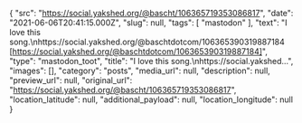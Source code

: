{
  "src": "https://social.yakshed.org/@bascht/106365719353086817",
  "date": "2021-06-06T20:41:15.000Z",
  "slug": null,
  "tags": [
    "mastodon"
  ],
  "text": "I love this song.\nhttps://social.yakshed.org/@baschtdotcom/106365390319887184 [https://social.yakshed.org/@baschtdotcom/106365390319887184]",
  "type": "mastodon_toot",
  "title": "I love this song.\nhttps://social.yakshed…",
  "images": [],
  "category": "posts",
  "media_url": null,
  "description": null,
  "preview_url": null,
  "original_url": "https://social.yakshed.org/@bascht/106365719353086817",
  "location_latitude": null,
  "additional_payload": null,
  "location_longitude": null
}